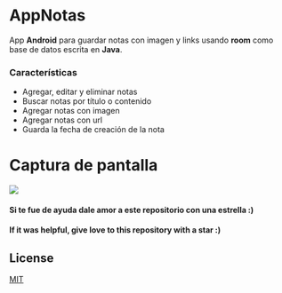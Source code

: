 # AppNotas
App **Android** para guardar notas con imagen y links usando **room** como base de datos escrita en **Java**.


### Características

* Agregar, editar y eliminar notas
* Buscar notas por título o contenido
* Agregar notas con imagen
* Agregar notas con url
* Guarda la fecha de creación de la nota
# Captura de pantalla

![](https://i.imgur.com/7X9lkEH.png)
#### Si te fue de ayuda dale amor a este repositorio con una estrella :)
#### If it was helpful, give love to this repository with a star :)

## License
[MIT](https://choosealicense.com/licenses/mit/)
